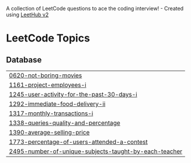 A collection of LeetCode questions to ace the coding interview! - Created using [LeetHub v2](https://github.com/arunbhardwaj/LeetHub-2.0)
<!---LeetCode Topics Start-->
# LeetCode Topics
## Database
|  |
| ------- |
| [0620-not-boring-movies](https://github.com/abdelrhmanmousa/LeetCode/tree/master/0620-not-boring-movies) |
| [1161-project-employees-i](https://github.com/abdelrhmanmousa/LeetCode/tree/master/1161-project-employees-i) |
| [1245-user-activity-for-the-past-30-days-i](https://github.com/abdelrhmanmousa/LeetCode/tree/master/1245-user-activity-for-the-past-30-days-i) |
| [1292-immediate-food-delivery-ii](https://github.com/abdelrhmanmousa/LeetCode/tree/master/1292-immediate-food-delivery-ii) |
| [1317-monthly-transactions-i](https://github.com/abdelrhmanmousa/LeetCode/tree/master/1317-monthly-transactions-i) |
| [1338-queries-quality-and-percentage](https://github.com/abdelrhmanmousa/LeetCode/tree/master/1338-queries-quality-and-percentage) |
| [1390-average-selling-price](https://github.com/abdelrhmanmousa/LeetCode/tree/master/1390-average-selling-price) |
| [1773-percentage-of-users-attended-a-contest](https://github.com/abdelrhmanmousa/LeetCode/tree/master/1773-percentage-of-users-attended-a-contest) |
| [2495-number-of-unique-subjects-taught-by-each-teacher](https://github.com/abdelrhmanmousa/LeetCode/tree/master/2495-number-of-unique-subjects-taught-by-each-teacher) |
<!---LeetCode Topics End-->